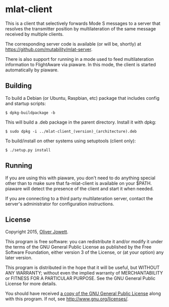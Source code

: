 # mlat-client

This is a client that selectively forwards Mode S messages to a
server that resolves the transmitter position by multilateration of the same
message received by multiple clients.

The corresponding server code is available (or will be, shortly) at
https://github.com/mutability/mlat-server.

There is also support for running in a mode used to feed multilateration
information to FlightAware via piaware. In this mode, the client is started
automatically by piaware.

## Building

To build a Debian (or Ubuntu, Raspbian, etc) package that includes config
and startup scripts:

    $ dpkg-buildpackage -b

This will build a .deb package in the parent directory. Install it with dpkg:

    $ sudo dpkg -i ../mlat-client_(version)_(architecture).deb

To build/install on other systems using setuptools (client only):

    $ ./setup.py install

## Running

If you are using this with piaware, you don't need to do anything special
other than to make sure that fa-mlat-client is available on your $PATH.
piaware will detect the presence of the client and start it when needed.

If you are connecting to a third party multilateration server, contact the
server's administrator for configuration instructions.

## License

Copyright 2015, [Oliver Jowett](mailto:oliver@mutability.co.uk).

This program is free software: you can redistribute it and/or modify
it under the terms of the GNU General Public License as published by
the Free Software Foundation, either version 3 of the License, or
(at your option) any later version.

This program is distributed in the hope that it will be useful,
but WITHOUT ANY WARRANTY; without even the implied warranty of
MERCHANTABILITY or FITNESS FOR A PARTICULAR PURPOSE.  See the
GNU General Public License for more details.

You should have received [a copy of the GNU General Public License](COPYING)
along with this program.  If not, see <http://www.gnu.org/licenses/>.
